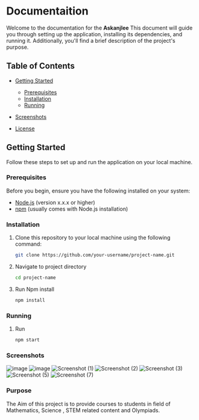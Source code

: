 # Documentaition

Welcome to the documentation for the **Askanjlee**  This document will guide you through setting up the application, installing its dependencies, and running it. Additionally, you'll find a brief description of the project's purpose.

## Table of Contents

- [Getting Started](#getting-started)
  - [Prerequisites](#prerequisites)
  - [Installation](#installation)
  - [Running](#running)

- [Screenshots](#screenshots)
- [License](#license)


## Getting Started

Follow these steps to set up and run the application on your local machine.

### Prerequisites

Before you begin, ensure you have the following installed on your system:

- [Node.js](https://nodejs.org/) (version x.x.x or higher)
- [npm](https://www.npmjs.com/) (usually comes with Node.js installation)

### Installation

1. Clone this repository to your local machine using the following command:

   ```bash
   git clone https://github.com/your-username/project-name.git
2. Navigate to project directory

   ```bash
   cd project-name
3. Run Npm install

   ```bash
   npm install

### Running
1. Run
   ```bash
   npm start
### Screenshots   
![image](https://github.com/soil55/Prashanth-PWA/assets/94616578/16de17bd-74e3-45bd-a8c0-7b64283e0147)
![image](https://github.com/soil55/Prashanth-PWA/assets/94616578/a60f4018-084a-4bd3-bfa9-d769e8474fa4)
![Screenshot (1)](https://github.com/soil55/Prashanth-PWA/assets/94616578/8111d38e-ee43-46d2-90a3-c7f335ec404d)
![Screenshot (2)](https://github.com/soil55/Prashanth-PWA/assets/94616578/ab84e490-acaa-4354-a598-472a58201357)
![Screenshot (3)](https://github.com/soil55/Prashanth-PWA/assets/94616578/e6fc4216-82cf-4dab-b056-7e88ad9fb64b)
![Screenshot (5)](https://github.com/soil55/Prashanth-PWA/assets/94616578/ed171368-16ab-4c71-b260-47b308d42b80)
![Screenshot (7)](https://github.com/soil55/Prashanth-PWA/assets/94616578/4d4033d4-a422-4edd-bc83-acf976d1036f)






### Purpose
The Aim of this project is to provide courses to students in field of Mathematics, Science , STEM related content and Olympiads.
